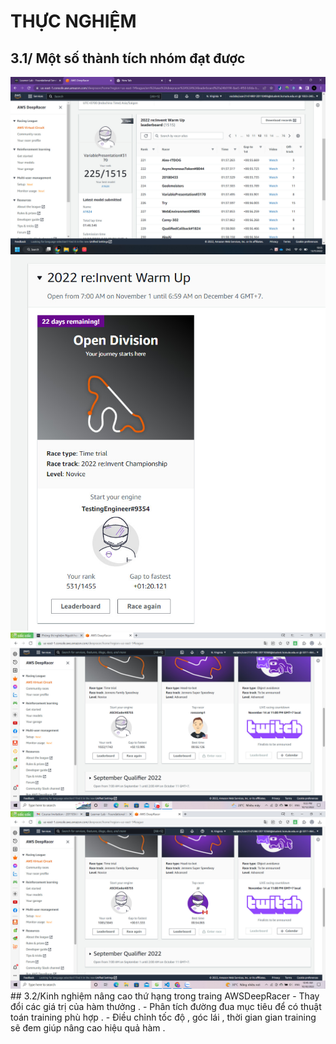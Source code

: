 # THỰC NGHIỆM
## 3.1/ Một số thành tích nhóm  đạt được 


<img src="img/225.jpg">
<img src="img/531.jpg">
<img src="img/1022.jpg">
<img src="img/1085.jpg">
## 3.2/Kinh nghiệm nâng cao thứ hạng trong traing AWSDeepRacer 
- Thay đổi các giá trị của hàm  thưởng .
- Phân tích đường đua mục tiêu để có  thuật toán training phù hợp .
- Điều chỉnh tốc độ , góc lái ,  thời gian gian training sẽ đem giúp nâng cao  hiệu quả hàm .